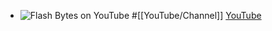 - ![Flash Bytes on YouTube](https://yt3.googleusercontent.com/JOgnBaaMdMOGfsZJf6UgunxmBtzooIdDGvJlLwD5vYEDLWOBXp1_Rv-2jGVozIZK_GrWFF4qDg=w2120-fcrop64=1,00005a57ffffa5a8-k-c0xffffffff-no-nd-rj)
  #[[YouTube/Channel]]
  [YouTube](https://www.youtube.com/@FlashBytesYT)